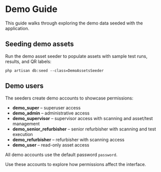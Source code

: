# Demo Guide

This guide walks through exploring the demo data seeded with the application.

## Seeding demo assets

Run the demo asset seeder to populate assets with sample test runs, results, and QR labels:

```
php artisan db:seed --class=DemoAssetsSeeder
```

## Demo users

The seeders create demo accounts to showcase permissions:

- **demo_super** – superuser access
- **demo_admin** – administrative access
- **demo_supervisor** – supervisor access with scanning and asset/test management
- **demo_senior_refurbisher** – senior refurbisher with scanning and test execution
- **demo_refurbisher** – refurbisher with scanning access
- **demo_user** – read-only asset access

All demo accounts use the default password `password`.

Use these accounts to explore how permissions affect the interface.
